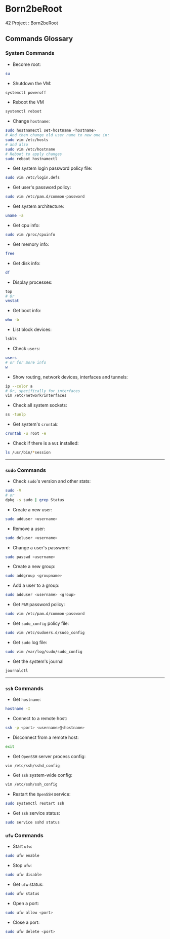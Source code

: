 # Born2beRoot
42 Project : Born2beRoot

## Commands Glossary

### System Commands

- Become root:
```sh
su
```

- Shutdown the VM:
```sh
systemctl poweroff
```

- Reboot the VM
```sh
systemctl reboot
```

- Change `hostname`:
```sh
sudo hostnamectl set-hostname <hostname>
# And then change old user name to new one in:
sudo vim /etc/hosts
# and also
sudo vim /etc/hostname
# Reboot to apply changes
sudo reboot hostnamectl
```

- Get system login password policy file:

```sh
sudo vim /etc/login.defs
```

- Get user's password policy:

```sh
sudo vim /etc/pam.d/common-password
```

- Get system architecture:

```sh
uname -a
```

- Get cpu info:
```sh
sudo vim /proc/cpuinfo
```

- Get memory info:


```sh
free
```

- Get disk info:
```sh
df
```

- Display processes:

```sh
top
# Or
vmstat

```

- Get boot info:
```sh
who -b
```

- List block devices:

```sh
lsblk
```

- Check `users`:

```sh
users
# or for more info
w
```

- Show routing, network devices, interfaces and tunnels:

```sh
ip --color a
# Or, specifically for interfaces
vim /etc/network/interfaces
```


- Check all system sockets:

```sh
ss -tunlp
```


- Get system's `crontab`:

```sh
crontab -u root -e
```

- Check if there is a `GUI` installed:

```sh
ls /usr/bin/*session
```

___

### `sudo` Commands

- Check `sudo`'s version and other stats:

```sh
sudo -V
# or
dpkg -s sudo | grep Status
```

- Create a new user:
```sh
sudo adduser <username>
```

- Remove a user:

```sh
sudo deluser <username>
```

- Change a user's password:

```sh
sudo passwd <username>
```

- Create a new group:

```sh
sudo addgroup <groupname>
```

- Add a user to a group:

```sh
sudo adduser <username> <group>
```

- Get `PAM` password policy:
```sh
sudo vim /etc/pam.d/common-password
```

- Get `sudo_config` policy file:
```sh
sudo vim /etc/sudoers.d/sudo_config
```

- Get `sudo` log file:

```sh
sudo vim /var/log/sudo/sudo_config
```

- Get the system's journal

```sh
journalctl
```

___

### `ssh` Commands

- Get `hostname`:
```sh
hostname -I
```

- Connect to a remote host:
```sh
ssh -p <port> <username>@<hostname>
```

- Disconnect from a remote host:

```sh
exit
```

- Get `OpenSSH` server process config:

```sh
vim /etc/ssh/sshd_config
```

- Get `ssh` system-wide config:

```sh
vim /etc/ssh/ssh_config
```

- Restart the `OpenSSH` service:

```sh
sudo systemctl restart ssh
```


- Get `ssh` service status:

```sh
sudo service sshd status
```



### `ufw` Commands

- Start `ufw`:

```sh
sudo ufw enable
```

- Stop `ufw`:

```sh
sudo ufw disable
```

- Get `ufw` status:

```sh
sudo ufw status
```

- Open a port:

```sh
sudo ufw allow <port>
```

- Close a port:

```sh
sudo ufw delete <port>
```
